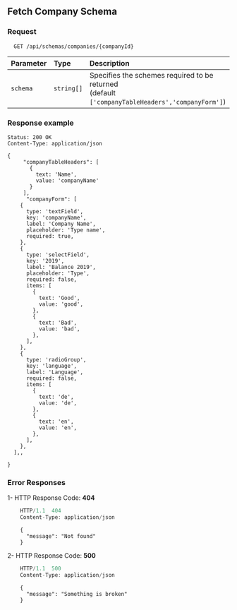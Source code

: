 ## Fetch Company Schema

### Request

```http
  GET /api/schemas/companies/{companyId}
```

| Parameter | Type       | Description                                                                                           |
| :-------- | :--------- | :---------------------------------------------------------------------------------------------------- |
| `schema`  | `string[]` | Specifies the schemes required to be returned <br />(default `['companyTableHeaders','companyForm']`) |

### Response example

```
Status: 200 OK
Content-Type: application/json
```

```
{
     "companyTableHeaders": [
       {
         text: 'Name',
         value: 'companyName'
       }
     ],
      "companyForm": [
    {
      type: 'textField',
      key: 'companyName',
      label: 'Company Name',
      placeholder: 'Type name',
      required: true,
    },
    {
      type: 'selectField',
      key: '2019',
      label: 'Balance 2019',
      placeholder: 'Type',
      required: false,
      items: [
        {
          text: 'Good',
          value: 'good',
        },
        {
          text: 'Bad',
          value: 'bad',
        },
      ],
    },
    {
      type: 'radioGroup',
      key: 'language',
      label: 'Language',
      required: false,
      items: [
        {
          text: 'de',
          value: 'de',
        },
        {
          text: 'en',
          value: 'en',
        },
      ],
    },
  ],,

}
```

### Error Responses

1- HTTP Response Code: **404**

```javascript
    HTTP/1.1  404
    Content-Type: application/json
```

```
    {
      "message": "Not found"
    }
```

2- HTTP Response Code: **500**

```javascript
    HTTP/1.1  500
    Content-Type: application/json
```

```
    {
      "message": "Something is broken"
    }
```
